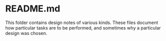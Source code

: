 # README.md

This folder contains design notes of various kinds.  These files
document how particular tasks are to be performed, and sometimes why
a particular design was chosen.